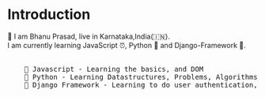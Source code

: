 <h1>Introduction</h2>
👳 I am Bhanu Prasad, live in Karnataka,India(🇮🇳).<br>
I am currently learning JavaScript ⏰, Python 🐍 and Django-Framework 🧰.<br><br>
<pre>
    📖 Javascript - Learning the basics, and DOM
    📖 Python - Learning Datastructures, Problems, Algorithms
    📖 Django Framework - Learning to do user authentication, simple mini projects
</pre>
  
  

